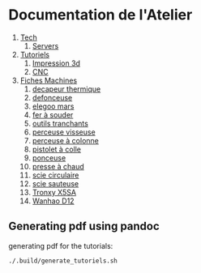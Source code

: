 # Documentation de l'Atelier

1. [Tech](tech)
   1. [Servers](tech/servers)
2. [Tutoriels](tutoriels)
   1. [Impression 3d](tutoriels/impression_3d_fdm.md)
   2. [CNC](tutoriels/cnc.md)
3. [Fiches Machines](fiches-machines)
   1. [decapeur thermique](fiches-machines/decapeur_thermique.md)
   2. [defonceuse](fiches-machines/defonceuse.md)
   3. [elegoo mars](fiches-machines/elegoo_mars.md)
   4. [fer à souder](fiches-machines/fer_a_souder.md)
   5. [outils tranchants](fiches-machines/outils_tranchants.md)
   6. [perceuse visseuse](fiches-machines/perceuse_visseuse.md)
   7. [perceuse à colonne](fiches-machines/perceuse_a_colonne.md)
   8. [pistolet à colle](fiches-machines/pistolet_a_colle.md)
   9. [ponceuse](fiches-machines/ponceuse.md)
   10. [presse à chaud](fiches-machines/presse_a_chaud.md)
   11. [scie circulaire](fiches-machines/scie_circulaire.md)
   12. [scie sauteuse](fiches-machines/scie_sauteuse.md)
   13. [Tronxy X5SA](fiches-machines/tronxy_X5SA.md)
   14. [Wanhao D12](fiches-machines/wanhao-d12.md)

## Generating pdf using pandoc

generating pdf for the tutorials:
```bash
./.build/generate_tutoriels.sh
```